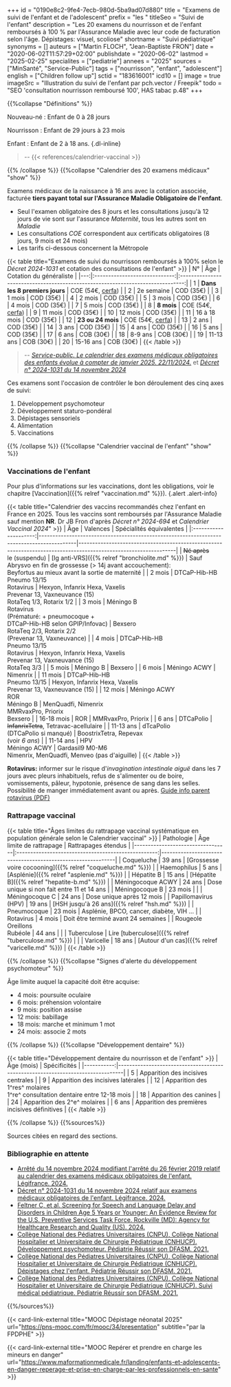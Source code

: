 +++
id = "0190e8c2-9fe4-7ecb-980d-5ba9ad07d880"
title = "Examens de suivi de l'enfant et de l'adolescent"
prefix = "les "
titleSeo = "Suivi de l'enfant"
description = "Les 20 examens du nourrisson et de l'enfant remboursés à 100 % par l'Assurance Maladie avec leur code de facturation selon l'âge. Dépistages: visuel, scoliose"
shortname = "Suivi pédiatrique"
synonyms = []
auteurs = ["Martin FLOCH", "Jean-Baptiste FRON"]
date = "2020-06-02T11:57:29+02:00"
publishdate = "2020-06-02"
lastmod = "2025-02-25"
specialites = ["pediatrie"]
annees = "2025"
sources = ["MinSanté", "Service-Public"]
tags = ["nourrisson", "enfant", "adolescent"]
english = ["Children follow up"]
sctid = "183616001"
icd10 = []
image = true
imageSrc = "Illustration du suivi de l'enfant par pch.vector / Freepik"
todo = "SEO 'consultation nourrisson remboursé 100', HAS tabac p.48"
+++

{{%collapse "Définitions" %}}

Nouveau-né
: Enfant de 0 à 28 jours

Nourrisson
: Enfant de 29 jours à 23 mois

Enfant
: Enfant de 2 à 18 ans.
{.dl-inline}

> -- {{< references/calendrier-vaccinal >}}

{{% /collapse %}}
{{%collapse "Calendrier des 20 examens médicaux" "show" %}}

Examens médicaux de la naissance à 16 ans avec la cotation associée, facturée **tiers payant total sur l'Assurance Maladie Obligatoire de l'enfant**.

- Seul l'examen obligatoire des 8 jours et les consultations jusqu'à 12 jours de vie sont sur l'assurance *Maternité*, tous les autres sont en *Maladie*
- Les consultations *COE* correspondent aux certificats obligatoires (8 jours, 9 mois et 24 mois)  
- Les tarifs ci-dessous concernent la Métropole

{{< table title="Examens de suivi du nourrisson remboursés à 100% selon le *Décret 2024-1031* et cotation des consultations de l'enfant" >}}
| N° |              Âge              |                             Cotation du généraliste                             |
|---:|:-----------------------------:|:-------------------------------------------------------------------------------:|
|  1 | **Dans les 8 premiers jours** | COE (54€, [cerfa](https://www.formulaires.service-public.fr/gf/cerfa_12596.do)) |
|  2 |          2e semaine           |                                    COD (35€)                                    |
|  3 |            1 mois             |                                    COD (35€)                                    |
|  4 |            2 mois             |                                    COD (35€)                                    |
|  5 |            3 mois             |                                    COD (35€)                                    |
|  6 |            4 mois             |                                    COD (35€)                                    |
|  7 |            5 mois             |                                    COD (35€)                                    |
|  8 |          **8 mois**           | COE (54€, [cerfa](https://www.formulaires.service-public.fr/gf/cerfa_12597.do)) |
|  9 |            11 mois            |                                    COD (35€)                                    |
| 10 |            12 mois            |                                    COD (35€)                                    |
| 11 |         16 à 18 mois          |                                    COD (35€)                                    |
| 12 |       **23 ou 24 mois**       | COE (54€, [cerfa](https://www.formulaires.service-public.fr/gf/cerfa_12598.do)) |
| 13 |             2 ans             |                                    COD (35€)                                    |
| 14 |             3 ans             |                                    COD (35€)                                    |
| 15 |             4 ans             |                                    COD (35€)                                    |
| 16 |             5 ans             |                                    COD (35€)                                    |
| 17 |             6 ans             |                                    COB (30€)                                    |
| 18 |            8-9 ans            |                                    COB (30€)                                    |
| 19 |           11-13 ans           |                                    COB (30€)                                    |
| 20 |           15-16 ans           |                                    COB (30€)                                    |
{{< /table >}}

> -- *[Service-public. Le calendrier des examens médicaux obligatoires des enfants évolue à compter de janvier 2025. 22/11/2024.](https://www.service-public.fr/particuliers/vosdroits/F967)* et *[Décret n° 2024-1031 du 14 novembre 2024](https://www.legifrance.gouv.fr/eli/decret/2024/11/14/MSAP2420381D/jo/texte)*

Ces examens sont l'occasion de contrôler le bon déroulement des cinq axes de suivi:

1. Développement psychomoteur
2. Développement staturo-pondéral
3. Dépistages sensoriels
4. Alimentation
5. Vaccinations

{{% /collapse %}}
{{%collapse "Calendrier vaccinal de l'enfant" "show" %}}

### Vaccinations de l'enfant

Pour plus d'informations sur les vaccinations, dont les obligations, voir le chapitre [Vaccination]({{% relref "vaccination.md" %}}).
{.alert .alert-info}

{{< table title="Calendrier des vaccins recommandés chez l'enfant en France en 2025. Tous les vaccins sont remboursés par l'Assurance Maladie sauf mention **NR**. Dr JB Fron d'après *Décret n° 2024-694* et *Calendrier Vaccinal 2024*" >}}
|          Âge          | Valences                                                                                  | Spécialités équivalentes                                                                                        |
|:---------------------:|-------------------------------------------------------------------------------------------|-----------------------------------------------------------------------------------------------------------------|
| ~~Né après~~<br>le (suspendu) | [Ig anti-VRS]({{% relref "bronchiolite.md" %}})                                   | Sauf Abrysvo en fin de grossesse (> 14j avant accouchement):<br>Beyfortus au mieux avant la sortie de maternité |
|        2 mois         | DTCaP-Hib-HB<br>Pneumo 13/15<br>Rotavirus                                                 | Hexyon, Infanrix Hexa, Vaxelis<br>Prevenar 13, Vaxneuvance (15)<br>RotaTeq 1/3, Rotarix 1/2                     |
|        3 mois         | Méningo B<br>Rotavirus<br>(Prématuré: + pneumocoque +<br>DTCaP-Hib-HB selon GPIP/Infovac) | Bexsero<br>RotaTeq 2/3, Rotarix 2/2<br>(Prevenar 13, Vaxneuvance)                                               |
|        4 mois         | DTCaP-Hib-HB<br>Pneumo 13/15<br>Rotavirus                                                 | Hexyon, Infanrix Hexa, Vaxelis<br>Prevenar 13, Vaxneuvance (15)<br>RotaTeq 3/3                                  |
|        5 mois         | Méningo B                                                                                 | Bexsero                                                                                                         |
|        6 mois         | Méningo ACWY                                                                              | Nimenrix                                                                                                        |
|        11 mois        | DTCaP-Hib-HB<br>Pneumo 13/15                                                              | Hexyon, Infanrix Hexa, Vaxelis<br>Prevenar 13, Vaxneuvance (15)                                                 |
|        12 mois        | Méningo ACWY<br>ROR<br>Méningo B                                                          | MenQuadfi, Nimenrix<br>MMRvaxPro, Priorix<br>Bexsero                                                            |
|      16-18 mois       | ROR                                                                                       | MMRvaxPro, Priorix                                                                                              |
|         6 ans         | DTCaPolio                                                                                 | ~~InfanrixTetra~~, Tetravac-acellulaire                                                                         |
|       11-13 ans       | dTcaPolio<br>(DTCaPolio si manqué)                                                        | BoostrixTetra, Repevax<br>(voir *6 ans*)                                                                        |
|       11-14 ans       | HPV<br>Méningo ACWY                                                                       | Gardasil9 M0-M6<br>Nimenrix, MenQuadfi, Menveo (pas d'aiguille)                                                 |
{{< /table >}}

**Rotavirus:** informer sur le risque d'*invagination intestinale aiguë* dans les 7 jours avec pleurs inhabituels, refus de s'alimenter ou de boire, vomissements, pâleur, hypotonie, présence de sang dans les selles. Possibilité de manger immédiatement avant ou après. [Guide info parent rotavirus (PDF)](https://solidarites-sante.gouv.fr/IMG/pdf/rotavirus-vaccination-qr-public_nov22.pdf)

### Rattrapage vaccinal

{{< table title="Âges limites du rattrapage vaccinal systématique en population générale selon le Calendrier vaccinal" >}}
| Pathologie                       |              Âge limite de rattrapage               | Rattrapages étendus                                         |
|----------------------------------|:---------------------------------------------------:|-------------------------------------------------------------|
| Coqueluche                       |                       39 ans                        | [Grossesse voire cocooning]({{% relref "coqueluche.md" %}}) |
| Haemophilus                      |                        5 ans                        | [Asplénie]({{% relref "asplenie.md" %}})                    |
| Hépatite B                       |                       15 ans                        | [Hépatite B]({{% relref "hepatite-b.md" %}})                |
| Méningocoque ACWY                |                       24 ans                        | Dose unique si non fait entre 11 et 14 ans                  |
| Méningocoque B                   |                       23 mois                       |                                                             |
| Méningocoque C                   |                       24 ans                        | Dose unique après 12 mois                                   |
| Papillomavirus (HPV)             |                       19 ans                        | [HSH jusqu'à 26 ans]({{% relref "hsh.md" %}})               |
| Pneumocoque                      |                       23 mois                       | Asplénie, BPCO, cancer,  diabète, VIH ...                   |
| Rotavirus                        |                       4 mois                        | Doit être terminé avant 24 semaines                         |
| Rougeole<br>Oreillons<br>Rubéole |                       44 ans                        |                                                             |
| Tuberculose                      | Lire [tuberculose]({{% relref "tuberculose.md" %}}) |                                                             |
| Varicelle                        |                       18 ans                        | [Autour d'un cas]({{% relref "varicelle.md" %}})            |
{{< /table >}}

{{% /collapse %}}
{{%collapse "Signes d'alerte du développement psychomoteur" %}}

Âge limite auquel la capacité doit être acquise:

- 4 mois: poursuite oculaire
- 6 mois: préhension volontaire
- 9 mois: position assise
- 12 mois: babillage
- 18 mois: marche et minimum 1 mot
- 24 mois: associe 2 mots

{{% /collapse %}}
{{%collapse "Développement dentaire" %}}

{{< table title="Développement dentaire du nourrisson et de l'enfant" >}}
| Âge (mois) | Spécificités                                                                   |
|-----------:|--------------------------------------------------------------------------------|
|          5 | Apparition des incisives centrales                                             |
|          9 | Apparition des incisives latérales                                             |
|         12 | Apparition des 1^res^ molaires<br>1^re^ consultation dentaire entre 12-18 mois |
|         18 | Apparition des canines                                                         |
|         24 | Apparition des 2^e^ molaires                                                   |
|      6 ans | Apparition des premières incisives définitives                                 |
{{< /table >}}

{{% /collapse %}}
{{%sources%}}

Sources citées en regard des sections.

### Bibliographie en attente

- [Arrêté du 14 novembre 2024 modifiant l'arrêté du 26 février 2019 relatif au calendrier des examens médicaux obligatoires de l'enfant. Légifrance. 2024.](https://www.legifrance.gouv.fr/jorf/id/JORFTEXT000050500751)
- [Décret n° 2024-1031 du 14 novembre 2024 relatif aux examens médicaux obligatoires de l'enfant. Légifrance. 2024.](https://www.legifrance.gouv.fr/jorf/id/JORFTEXT000050500736)
- [Feltner C, et al. Screening for Speech and Language Delay and Disorders in Children Age 5 Years or Younger: An Evidence Review for the U.S. Preventive Services Task Force. Rockville (MD): Agency for Healthcare Research and Quality (US). 2024.](https://www.ncbi.nlm.nih.gov/books/NBK599720/)
- [Collège National des Pédiatres Universitaires (CNPU), Collège National Hospitalier et Universitaire de Chirurgie Pédiatrique (CNHUCP). Développement psychomoteur. Pédiatrie Réussir son DFASM. 2021.](https://www.pedia-univ.fr/deuxieme-cycle/referentiel/croissance-developpement/developpement-psychomoteur)
- [Collège National des Pédiatres Universitaires (CNPU), Collège National Hospitalier et Universitaire de Chirurgie Pédiatrique (CNHUCP). Dépistages chez l'enfant. Pédiatrie Réussir son DFASM. 2021.](https://www.pedia-univ.fr/deuxieme-cycle/referentiel/croissance-developpement/depistages-lenfant)
- [Collège National des Pédiatres Universitaires (CNPU), Collège National Hospitalier et Universitaire de Chirurgie Pédiatrique (CNHUCP). Suivi médical pédiatrique. Pédiatrie Réussir son DFASM. 2021.](https://www.pedia-univ.fr/deuxieme-cycle/referentiel/croissance-developpement/suivi-medical-pediatrique)

{{%/sources%}}

{{< card-link-external title="MOOC Dépistage néonatal 2025" url="https://pns-mooc.com/fr/mooc/34/presentation" subtitle="par la FPDPHE" >}}

{{< card-link-external title="MOOC Repérer et prendre en charge les mineurs en danger" url="https://www.maformationmedicale.fr/landing/enfants-et-adolescents-en-danger-reperage-et-prise-en-charge-par-les-professionnels-en-sante" >}}
